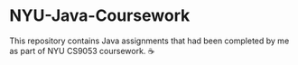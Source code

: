 # NYU-Java-Coursework
This repository contains Java assignments that had been completed by me as part of  NYU CS9053 coursework. ☕
